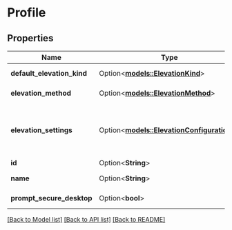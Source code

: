 # Profile

## Properties

Name | Type | Description | Notes
------------ | ------------- | ------------- | -------------
**default_elevation_kind** | Option<[**models::ElevationKind**](ElevationKind.md)> |  | [optional][default to Deny]
**elevation_method** | Option<[**models::ElevationMethod**](ElevationMethod.md)> |  | [optional][default to LocalAdmin]
**elevation_settings** | Option<[**models::ElevationConfigurations**](ElevationConfigurations.md)> |  | [optional][default to {Session={Enabled=false}, Temporary={Enabled=false, MaximumSeconds=0}}]
**id** | Option<**String**> |  | [optional]
**name** | Option<**String**> |  | [optional][default to Unnamed profile]
**prompt_secure_desktop** | Option<**bool**> |  | [optional][default to true]

[[Back to Model list]](../README.md#documentation-for-models) [[Back to API list]](../README.md#documentation-for-api-endpoints) [[Back to README]](../README.md)


